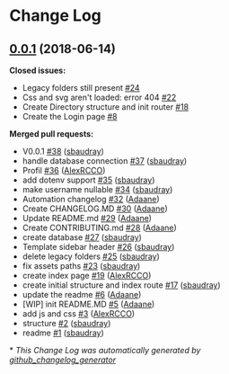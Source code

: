 # Change Log

## [0.0.1](https://github.com/Vondas/Spiros/tree/0.0.1) (2018-06-14)
**Closed issues:**

- Legacy folders still present [\#24](https://github.com/Vondas/Spiros/issues/24)
- Css and svg aren't loaded: error 404 [\#22](https://github.com/Vondas/Spiros/issues/22)
- Create Directory structure and init router [\#18](https://github.com/Vondas/Spiros/issues/18)
- Create the Login page  [\#8](https://github.com/Vondas/Spiros/issues/8)

**Merged pull requests:**

- V0.0.1 [\#38](https://github.com/Vondas/Spiros/pull/38) ([sbaudray](https://github.com/sbaudray))
- handle database connection [\#37](https://github.com/Vondas/Spiros/pull/37) ([sbaudray](https://github.com/sbaudray))
- Profil [\#36](https://github.com/Vondas/Spiros/pull/36) ([AlexRCCO](https://github.com/AlexRCCO))
- add dotenv support [\#35](https://github.com/Vondas/Spiros/pull/35) ([sbaudray](https://github.com/sbaudray))
- make username nullable [\#34](https://github.com/Vondas/Spiros/pull/34) ([sbaudray](https://github.com/sbaudray))
- Automation changelog [\#32](https://github.com/Vondas/Spiros/pull/32) ([Adaane](https://github.com/Adaane))
- Create CHANGELOG.MD [\#30](https://github.com/Vondas/Spiros/pull/30) ([Adaane](https://github.com/Adaane))
- Update README.md [\#29](https://github.com/Vondas/Spiros/pull/29) ([Adaane](https://github.com/Adaane))
- Create CONTRIBUTING.md [\#28](https://github.com/Vondas/Spiros/pull/28) ([Adaane](https://github.com/Adaane))
- create database [\#27](https://github.com/Vondas/Spiros/pull/27) ([sbaudray](https://github.com/sbaudray))
- Template sidebar header [\#26](https://github.com/Vondas/Spiros/pull/26) ([sbaudray](https://github.com/sbaudray))
- delete legacy folders [\#25](https://github.com/Vondas/Spiros/pull/25) ([sbaudray](https://github.com/sbaudray))
- fix assets paths [\#23](https://github.com/Vondas/Spiros/pull/23) ([sbaudray](https://github.com/sbaudray))
- create index page [\#19](https://github.com/Vondas/Spiros/pull/19) ([AlexRCCO](https://github.com/AlexRCCO))
- create initial structure and index route [\#17](https://github.com/Vondas/Spiros/pull/17) ([sbaudray](https://github.com/sbaudray))
- update the readme [\#6](https://github.com/Vondas/Spiros/pull/6) ([Adaane](https://github.com/Adaane))
- \[WIP\] init README.MD [\#5](https://github.com/Vondas/Spiros/pull/5) ([Adaane](https://github.com/Adaane))
- add js and css [\#3](https://github.com/Vondas/Spiros/pull/3) ([AlexRCCO](https://github.com/AlexRCCO))
- structure [\#2](https://github.com/Vondas/Spiros/pull/2) ([sbaudray](https://github.com/sbaudray))
- readme [\#1](https://github.com/Vondas/Spiros/pull/1) ([sbaudray](https://github.com/sbaudray))



\* *This Change Log was automatically generated by [github_changelog_generator](https://github.com/skywinder/Github-Changelog-Generator)*